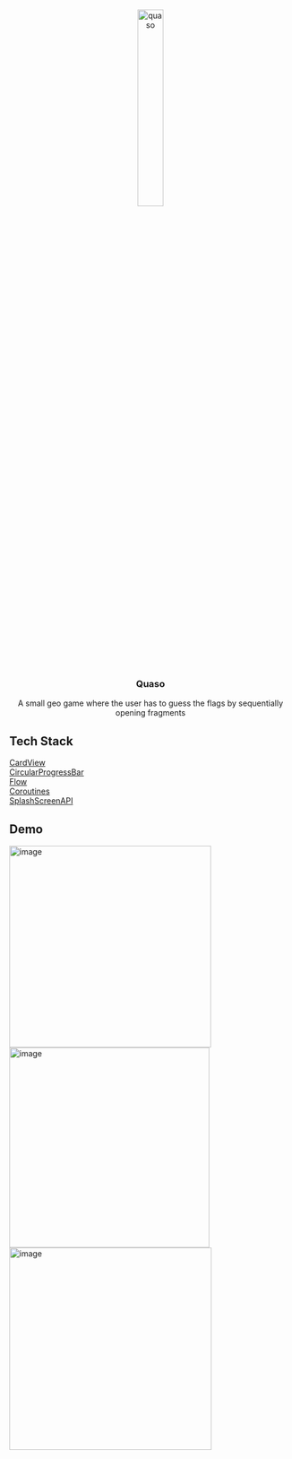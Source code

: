 <!-- PROJECT LOGO -->
<br />
<div align="center">
  
  <a href='https://svgshare.com/s/k3X' ><img src='https://svgshare.com/i/k3X.svg' title='quaso' width=30% heigth=30%/></a>

  <h3 align="center">Quaso</h3>

  <p align="center">
    A small geo game where the user has to guess the flags by sequentially opening fragments
  </p>
</div>

## Tech Stack

[CardView](https://developer.android.com/guide/topics/ui/layout/cardview)\
[CircularProgressBar](https://github.com/lopspower/CircularProgressBar)\
[Flow](https://github.com/Kotlin/kotlinx.coroutines)\
[Coroutines](https://developer.android.com/kotlin/coroutines)\
[SplashScreenAPI](https://developer.android.com/guide/topics/ui/splash-screen)


## Demo
<img width="360" alt="image" src="https://user-images.githubusercontent.com/73034324/184529673-38ae1f1c-fde5-43ad-92e4-f4e2df93458c.png" width=30% heigth=30%>
<img width="357" alt="image" src="https://user-images.githubusercontent.com/73034324/184529701-9017fb6e-4f96-451b-b590-d11a3064dc05.png" width=30% heigth=30%>
<img width="361" alt="image" src="https://user-images.githubusercontent.com/73034324/184529712-38337dfc-b50b-4d32-bbc5-5572a1f8c3c2.png" width=30% heigth=30%>

